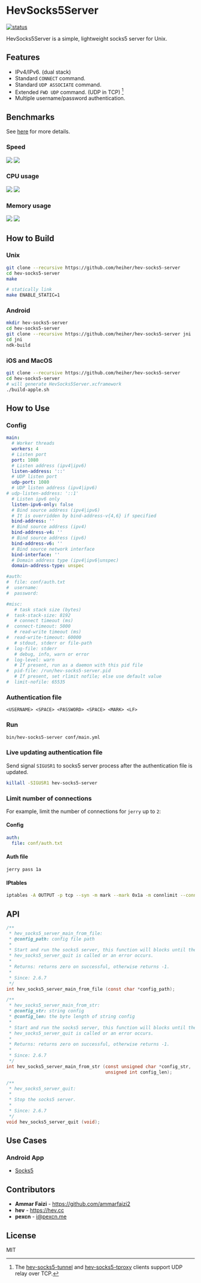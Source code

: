 # HevSocks5Server

[![status](https://github.com/heiher/hev-socks5-server/actions/workflows/build.yaml/badge.svg?branch=master&event=push)](https://github.com/heiher/hev-socks5-server)

HevSocks5Server is a simple, lightweight socks5 server for Unix.

## Features

* IPv4/IPv6. (dual stack)
* Standard `CONNECT` command.
* Standard `UDP ASSOCIATE` command.
* Extended `FWD UDP` command. (UDP in TCP) [^1]
* Multiple username/password authentication.

## Benchmarks

See [here](https://github.com/heiher/hev-socks5-server/wiki/Benchmarks) for more details.

### Speed

![](https://github.com/heiher/hev-socks5-server/wiki/res/upload-speed.png)
![](https://github.com/heiher/hev-socks5-server/wiki/res/download-speed.png)

### CPU usage

![](https://github.com/heiher/hev-socks5-server/wiki/res/upload-cpu.png)
![](https://github.com/heiher/hev-socks5-server/wiki/res/download-cpu.png)

### Memory usage

![](https://github.com/heiher/hev-socks5-server/wiki/res/upload-mem.png)
![](https://github.com/heiher/hev-socks5-server/wiki/res/download-mem.png)

## How to Build

### Unix

```bash
git clone --recursive https://github.com/heiher/hev-socks5-server
cd hev-socks5-server
make

# statically link
make ENABLE_STATIC=1
```

### Android

```bash
mkdir hev-socks5-server
cd hev-socks5-server
git clone --recursive https://github.com/heiher/hev-socks5-server jni
cd jni
ndk-build
```

### iOS and MacOS

```bash
git clone --recursive https://github.com/heiher/hev-socks5-server
cd hev-socks5-server
# will generate HevSocks5Server.xcframework
./build-apple.sh
```

## How to Use

### Config

```yaml
main:
  # Worker threads
  workers: 4
  # Listen port
  port: 1080
  # Listen address (ipv4|ipv6)
  listen-address: '::'
  # UDP listen port
  udp-port: 1080
  # UDP listen address (ipv4|ipv6)
# udp-listen-address: '::1'
  # Listen ipv6 only
  listen-ipv6-only: false
  # Bind source address (ipv4|ipv6)
  # It is overridden by bind-address-v{4,6} if specified
  bind-address: ''
  # Bind source address (ipv4)
  bind-address-v4: ''
  # Bind source address (ipv6)
  bind-address-v6: ''
  # Bind source network interface
  bind-interface: ''
  # Domain address type (ipv4|ipv6|unspec)
  domain-address-type: unspec

#auth:
#  file: conf/auth.txt
#  username:
#  password:

#misc:
   # task stack size (bytes)
#  task-stack-size: 8192
   # connect timeout (ms)
#  connect-timeout: 5000
   # read-write timeout (ms)
#  read-write-timeout: 60000
   # stdout, stderr or file-path
#  log-file: stderr
   # debug, info, warn or error
#  log-level: warn
   # If present, run as a daemon with this pid file
#  pid-file: /run/hev-socks5-server.pid
   # If present, set rlimit nofile; else use default value
#  limit-nofile: 65535
```

### Authentication file

```
<USERNAME> <SPACE> <PASSWORD> <SPACE> <MARK> <LF>
```

### Run

```bash
bin/hev-socks5-server conf/main.yml
```

### Live updating authentication file

Send signal `SIGUSR1` to socks5 server process after the authentication file is updated.

```bash
killall -SIGUSR1 hev-socks5-server
```

### Limit number of connections

For example, limit the number of connections for `jerry` up to `2`:

#### Config

```yaml
auth:
  file: conf/auth.txt
```

#### Auth file

```
jerry pass 1a
```

#### IPtables

```bash
iptables -A OUTPUT -p tcp --syn -m mark --mark 0x1a -m connlimit --connlimit-above 2 -j REJECT
```

## API

```c
/**
 * hev_socks5_server_main_from_file:
 * @config_path: config file path
 *
 * Start and run the socks5 server, this function will blocks until the
 * hev_socks5_server_quit is called or an error occurs.
 *
 * Returns: returns zero on successful, otherwise returns -1.
 *
 * Since: 2.6.7
 */
int hev_socks5_server_main_from_file (const char *config_path);

/**
 * hev_socks5_server_main_from_str:
 * @config_str: string config
 * @config_len: the byte length of string config
 *
 * Start and run the socks5 server, this function will blocks until the
 * hev_socks5_server_quit is called or an error occurs.
 *
 * Returns: returns zero on successful, otherwise returns -1.
 *
 * Since: 2.6.7
 */
int hev_socks5_server_main_from_str (const unsigned char *config_str,
                                     unsigned int config_len);

/**
 * hev_socks5_server_quit:
 *
 * Stop the socks5 server.
 *
 * Since: 2.6.7
 */
void hev_socks5_server_quit (void);
```

## Use Cases

### Android App

* [Socks5](https://github.com/heiher/socks5)

## Contributors

* **Ammar Faizi** - https://github.com/ammarfaizi2
* **hev** - https://hev.cc
* **pexcn** - <i@pexcn.me>

## License

MIT

[^1]: The [hev-socks5-tunnel](https://github.com/heiher/hev-socks5-tunnel) and [hev-socks5-tproxy](https://github.com/heiher/hev-socks5-tproxy) clients support UDP relay over TCP.

